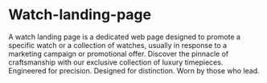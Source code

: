 # Watch-landing-page

A watch landing page is a dedicated web page designed to promote a specific watch or a collection of watches, usually in response to a marketing campaign or promotional offer. 
   Discover the pinnacle of craftsmanship with our exclusive collection of luxury timepieces. 
      Engineered for precision. Designed for distinction. Worn by those who lead.
